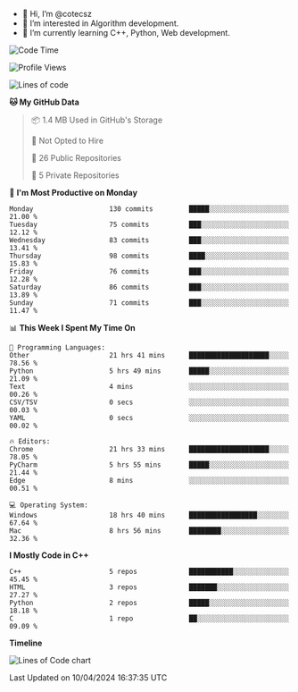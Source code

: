 - 👋 Hi, I’m @cotecsz
- 👀 I’m interested in Algorithm development.
- 🌱 I’m currently learning C++, Python, Web development.

<!---
cotecsz/cotecsz is a ✨ special ✨ repository because its `README.md` (this file) appears on your GitHub profile.
You can click the Preview link to take a look at your changes.
--->

<!--START_SECTION:waka-->
![Code Time](http://img.shields.io/badge/Code%20Time-816%20hrs%2058%20mins-blue)

![Profile Views](http://img.shields.io/badge/Profile%20Views-0-blue)

![Lines of code](https://img.shields.io/badge/From%20Hello%20World%20I%27ve%20Written-1.2%20million%20lines%20of%20code-blue)

**🐱 My GitHub Data** 

> 📦 1.4 MB Used in GitHub's Storage 
 > 
> 🚫 Not Opted to Hire
 > 
> 📜 26 Public Repositories 
 > 
> 🔑 5 Private Repositories 
 > 
📅 **I'm Most Productive on Monday** 

```text
Monday                   130 commits         █████░░░░░░░░░░░░░░░░░░░░   21.00 % 
Tuesday                  75 commits          ███░░░░░░░░░░░░░░░░░░░░░░   12.12 % 
Wednesday                83 commits          ███░░░░░░░░░░░░░░░░░░░░░░   13.41 % 
Thursday                 98 commits          ████░░░░░░░░░░░░░░░░░░░░░   15.83 % 
Friday                   76 commits          ███░░░░░░░░░░░░░░░░░░░░░░   12.28 % 
Saturday                 86 commits          ███░░░░░░░░░░░░░░░░░░░░░░   13.89 % 
Sunday                   71 commits          ███░░░░░░░░░░░░░░░░░░░░░░   11.47 % 
```


📊 **This Week I Spent My Time On** 

```text
💬 Programming Languages: 
Other                    21 hrs 41 mins      ████████████████████░░░░░   78.56 % 
Python                   5 hrs 49 mins       █████░░░░░░░░░░░░░░░░░░░░   21.09 % 
Text                     4 mins              ░░░░░░░░░░░░░░░░░░░░░░░░░   00.26 % 
CSV/TSV                  0 secs              ░░░░░░░░░░░░░░░░░░░░░░░░░   00.03 % 
YAML                     0 secs              ░░░░░░░░░░░░░░░░░░░░░░░░░   00.02 % 

🔥 Editors: 
Chrome                   21 hrs 33 mins      ████████████████████░░░░░   78.05 % 
PyCharm                  5 hrs 55 mins       █████░░░░░░░░░░░░░░░░░░░░   21.44 % 
Edge                     8 mins              ░░░░░░░░░░░░░░░░░░░░░░░░░   00.51 % 

💻 Operating System: 
Windows                  18 hrs 40 mins      █████████████████░░░░░░░░   67.64 % 
Mac                      8 hrs 56 mins       ████████░░░░░░░░░░░░░░░░░   32.36 % 
```

**I Mostly Code in C++** 

```text
C++                      5 repos             ███████████░░░░░░░░░░░░░░   45.45 % 
HTML                     3 repos             ███████░░░░░░░░░░░░░░░░░░   27.27 % 
Python                   2 repos             █████░░░░░░░░░░░░░░░░░░░░   18.18 % 
C                        1 repo              ██░░░░░░░░░░░░░░░░░░░░░░░   09.09 % 
```



**Timeline**

![Lines of Code chart](https://raw.githubusercontent.com/cotecsz/cotecsz/master/assets/bar_graph.png)


 Last Updated on 10/04/2024 16:37:35 UTC
<!--END_SECTION:waka-->
